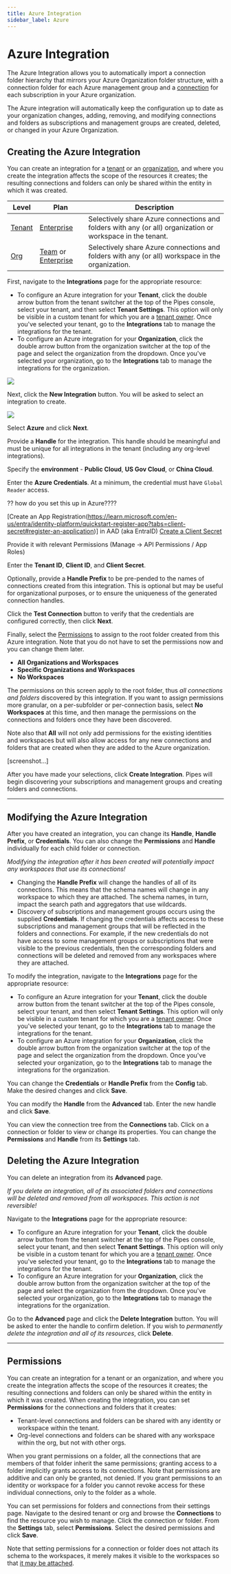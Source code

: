 ```yaml
---
title: Azure Integration
sidebar_label: Azure
---
```


# Azure Integration

The Azure Integration allows you to automatically import a connection folder hierarchy that mirrors your Azure Organization folder structure, with a connection folder for each Azure management group and a [connection](/pipes/docs/connections) for each subscription in your Azure organization.

The Azure integration will automatically keep the configuration up to date as your organization changes, adding, removing, and modifying connections and folders as subscriptions and management groups are created, deleted, or changed in your Azure Organization.


## Creating the Azure Integration

You can create an integration for a [tenant](/pipes/docs/tenants/) or an [organization]((/pipes/docs/organizations)), and where you create the integration affects the scope of the resources it creates; the resulting connections and folders can only be shared within the entity in which it was created.

| Level                        | Plan                       | Description
|------------------------------|----------------------------|----------------
| [Tenant](/pipes/docs/tenants) | [Enterprise](/pipes/docs/plans/enterprise) | Selectively share Azure connections and folders with any (or all) organization or workspace in the tenant.
| [Org](/pipes/docs/organizations) | [Team](/pipes/docs/plans/team) or [Enterprise](/pipes/docs/plans/enterprise)  | Selectively share Azure connections and folders with any (or all) workspace in the organization.


First, navigate to the **Integrations** page for the appropriate resource:
- To configure an Azure integration for your **Tenant**, click the double arrow button from the tenant switcher at the top of the Pipes console, select your tenant, and then select **Tenant Settings**. This option will only be visible in a custom tenant for which you are a [tenant owner](people#tenant-roles).  Once you've selected your tenant, go to the **Integrations** tab to manage the integrations for the tenant.
- To configure an Azure integration for your **Organization**, click the double arrow button from the organization switcher at the top of the page and select the organization from the dropdown.  Once you've selected your organization, go to the **Integrations** tab to manage the integrations for the organization.



![](/images/docs/integrations_blank.png)

Next, click the **New Integration** button. You will be asked to select an integration to create.

![](/images/docs/integrations_new_Azure.png)

Select **Azure** and click **Next**.

Provide a **Handle** for the integration.  This handle should be meaningful and must be unique for all integrations in the tenant (including any org-level integrations).

Specify the **environment** - **Public Cloud**,  **US Gov Cloud**, or **China Cloud**.

Enter the **Azure Credentials**. At a minimum, the credential must have `Global Reader` access.

?? how do you set this up in Azure????


[Create an App Registration(https://learn.microsoft.com/en-us/entra/identity-platform/quickstart-register-app?tabs=client-secret#register-an-application)] in AAD (aka EntraID)
[Create a Client Secret](https://learn.microsoft.com/en-us/entra/identity-platform/quickstart-register-app?tabs=client-secret#add-credentials)

Provide it with relevant Permissions (Manage -> API Permissions / App Roles)




Enter the **Tenant ID**, **Client ID**, and **Client Secret**.


Optionally, provide a **Handle Prefix** to be pre-pended to the names of connections created from this integration. This is optional but may be useful for organizational purposes, or to ensure the uniqueness of the generated connection handles.

Click the **Test Connection** button to verify that the credentials are configured correctly, then click **Next**.

Finally, select the [Permissions](#permissions) to assign to the root folder created from this Azure integration.  Note that you do not have to set the permissions now and you can change them later.

- **All Organizations and Workspaces**
- **Specific Organizations and Workspaces**
- **No Workspaces**

The permissions on this screen apply to the root folder, thus *all connections and folders* discovered by this integration.  If you want to assign permissions more granular, on a per-subfolder or per-connection basis, select **No Workspaces** at this time, and then manage the permissions on the connections and folders once they have been discovered.

Note also that **All** will not only add permissions for the existing identities and workspaces but will also allow access for any new connections and folders that are created when they are added to the Azure organization.

[screenshot...]

After you have made your selections, click **Create Integration**.  Pipes will begin discovering your subscriptions and management groups and creating folders and connections.


---------

## Modifying the Azure Integration

After you have created an integration, you can change its **Handle**, **Handle Prefix**, or **Credentials**.  You can also change the **Permissions** and **Handle** individually for each child folder or connection.

*Modifying the integration after it has been created will potentially impact any workspaces that use its connections!*
- Changing the **Handle Prefix** will change the handles of all of its connections.
This means that the schema names will change in any workspace to which they are attached.  The schema names, in turn, impact the search path and aggregators that use wildcards.
- Discovery of subscriptions and management groups occurs using the supplied **Credentials**.  If changing the credentials affects access to these subscriptions and management groups that will be reflected in the folders and connections. For example, if the new credentials do not have access to some management groups or subscriptions that were visible to the previous credentials, then the corresponding folders and connections will be deleted and removed from any workspaces where they are attached.

To modify the integration, navigate to the **Integrations** page for the appropriate resource:
- To configure an Azure integration for your **Tenant**, click the double arrow button from the tenant switcher at the top of the Pipes console, select your tenant, and then select **Tenant Settings**. This option will only be visible in a custom tenant for which you are a [tenant owner](people#tenant-roles).  Once you've selected your tenant, go to the **Integrations** tab to manage the integrations for the tenant.
- To configure an Azure integration for your **Organization**, click the double arrow button from the organization switcher at the top of the page and select the organization from the dropdown.  Once you've selected your organization, go to the **Integrations** tab to manage the integrations for the organization.


You can change the **Credentials** or **Handle Prefix** from the **Config** tab.  Make the desired changes and click **Save**.

You can modify the **Handle** from the **Advanced** tab.  Enter the new handle and click **Save**.

You can view the connection tree from the **Connections** tab.  Click on a connection or folder to view or change its properties. You can change the **Permissions** and **Handle** from its **Settings** tab.


## Deleting the Azure Integration

You can delete an integration from its **Advanced** page.

*If you delete an integration, all of its associated folders and connections will be deleted and removed from all workspaces.  This action is not reversible!*

Navigate to the **Integrations** page for the appropriate resource:
- To configure an Azure integration for your **Tenant**, click the double arrow button from the tenant switcher at the top of the Pipes console, select your tenant, and then select **Tenant Settings**. This option will only be visible in a custom tenant for which you are a [tenant owner](people#tenant-roles).  Once you've selected your tenant, go to the **Integrations** tab to manage the integrations for the tenant.
- To configure an Azure integration for your **Organization**, click the double arrow button from the organization switcher at the top of the page and select the organization from the dropdown.  Once you've selected your organization, go to the **Integrations** tab to manage the integrations for the organization.


Go to the **Advanced** page and click the **Delete Integration** button. You will be asked to enter the handle to confirm deletion.  If you wish to *permanently delete the integration and all of its resources*, click **Delete**.

----------


## Permissions
You can create an integration for a tenant or an organization, and where you create the integration affects the scope of the resources it creates; the resulting connections and folders can only be shared within the entity in which it was created.  When creating the integration, you can set **Permissions** for the connections and folders that it creates:
  - Tenant-level connections and folders can be shared with any identity or workspace within the tenant.
  - Org-level connections and folders can be shared with any workspace within the org, but not with other orgs.

When you grant permissions on a folder, all the connections that are members of that folder inherit the same permissions; granting access to a folder implicitly grants access to its connections.  Note that permissions are additive and can only be granted, not denied. If you grant permissions to an identity or workspace for a folder you cannot revoke access for these individual connections, only to the folder as a whole.

You can set permissions for folders and connections from their settings page. Navigate to the desired tenant or org and browse the **Connections** to find the resource you wish to manage.  Click the connection or folder.  From the **Settings** tab, select **Permissions**.  Select the desired permissions and click **Save**.

Note that setting permissions for a connection or folder does not attach its schema to the workspaces, it merely makes it visible to the workspaces so that [it may be attached](/pipes/docs/connections#adding-schemas).
